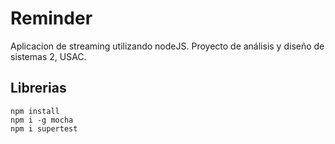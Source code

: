 # Reminder
Aplicacion de streaming utilizando nodeJS.
Proyecto de análisis y diseño de sistemas 2, USAC.

## Librerias

```
npm install
npm i -g mocha
npm i supertest
```

